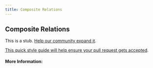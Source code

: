 ```yaml
---
title: Composite Relations
---
```


## Composite Relations

This is a stub. [Help our community expand it](https://github.com/freeCodeCamp/guide-articles/tree/master/articles/Math/Relations/Composite-Relations/index.md).

[This quick style guide will help ensure your pull request gets accepted](https://github.com/freeCodeCamp/guide-articles/blob/master/README.md).

<!-- The article goes here, in GitHub-flavored Markdown. Feel free to add YouTube videos, images, and CodePen/JSBin embeds  -->

#### More Information:
<!-- Please add any articles you think might be helpful to read before writing the article -->


